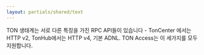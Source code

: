 ```yaml
---
layout: partials/shared/text
---
```


TON 생태계는 서로 다른 특징을 가진 RPC API들이 있습니다 - TonCenter 에서는 HTTP v2, TonHub에서는 HTTP v4, 기본 ADNL. TON Access는 이 세가지를 모두 지원합니다.
